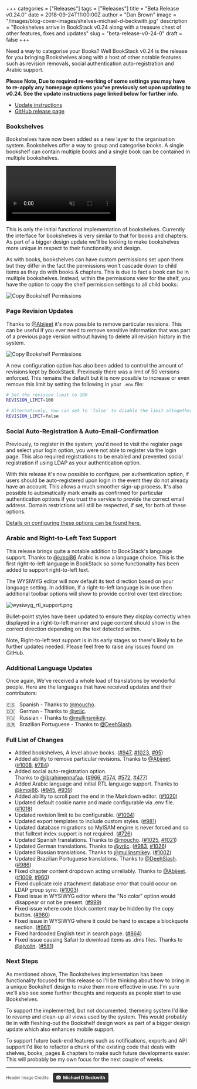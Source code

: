 +++
categories = ["Releases"]
tags = ["Releases"]
title = "Beta Release v0.24.0"
date = 2018-09-24T11:00:00Z
author = "Dan Brown"
image = "/images/blog-cover-images/shelves-michael-d-beckwith.jpg"
description = "Bookshelves arrive in BookStack v0.24 along with a treasure chest of other features, fixes and updates"
slug = "beta-release-v0-24-0"
draft = false
+++

Need a way to categorise your Books? Well BookStack v0.24 is the release for you bringing Bookshelves along with a host of other notable features such as revision removals, social authentication auto-registration and Arabic support.

**Please Note, Due to required re-working of some settings you may have to re-apply any homepage options you've previously set upon updating to v0.24. See the update instructions page linked below for further info.**

* [Update instructions](https://www.bookstackapp.com/docs/admin/updates)
* [GitHub release page](https://github.com/BookStackApp/BookStack/releases/tag/v0.24.0)


### Bookshelves

Bookshelves have now been added as a new layer to the organisation system. Bookshelves offer a way to group and categorise books. A single bookshelf can contain multiple books and a single book can be contained in multiple bookshelves.

<video src="/images/2018/09/bookshelves.mp4" muted="true" controls></video>

This is only the initial functional implementation of bookshelves. Currently the interface for bookshelves is very similar to that for books and chapters. As part of a bigger design update we'll be looking to make bookshelves more unique in respect to their functionality and design.

As with books, bookshelves can have custom permissions set upon them but they differ in the fact the permissions won't cascade down to child items as they do with books & chapters. This is due to fact a book can be in multiple bookshelves. Instead, within the permissions view for the shelf, you have the option to copy the shelf permission settings to all child books:

![Copy Bookshelf Permissions](/images/2018/09/bookshelves_copy_permissions.png)

### Page Revision Updates

Thanks to [@Abijeet](https://github.com/BookStackApp/BookStack/pull/1008) it's now possible to remove particular revisions. This can be useful if you ever need to remove sensitive information that was part of a previous page version without having to delete all revision history in the system.

![Copy Bookshelf Permissions](/images/2018/09/revision_delete.png)

A new configuration option has also been added to control the amount of revisions kept by BookStack. Previously there was a limit of 50 versions enforced. This remains the default but it is now possible to increase or even remove this limit by setting the following in your `.env` file:

```bash
# Set the revision limit to 100
REVISION_LIMIT=100

# Alternatively, You can set to 'false' to disable the limit altogether. 
REVISION_LIMIT=false
```


### Social Auto-Registration & Auto-Email-Confirmation

Previously, to register in the system, you'd need to visit the register page and select your login option, you were not able to register via the login page. This also required registrations to be enabled and prevented social registration if using LDAP as your authentication option.

With this release it's now possible to configure, per authentication option, if users should be auto-registered upon login in the event they do not already have an account. This allows a much smoother sign-up process. It's also possible to automatically mark emails as confirmed for particular authentication options if you trust the service to provide the correct email address. Domain restrictions will still be respected, if set, for both of these options.

[Details on configuring these options can be found here.](/docs/admin/third-party-auth/#automatic-registration-email-confirmation)

### Arabic and Right-to-Left Text Support

This release brings quite a notable addition to BookStack's language support. Thanks to [@kmoj86](https://github.com/BookStackApp/BookStack/pull/945) Arabic is now a language choice. This is the first right-to-left language in BookStack so some functionality has been added to support right-to-left text.

The WYSIWYG editor will now default its text direction based on your language setting. In addition, If a right-to-left language is in use then additional toolbar options will show to provide control over text direction:

![wysiwyg_rtl_support.png](/images/2018/09/wysiwyg_rtl_support.png)

Bullet-point styles have been updated to ensure they display correctly when displayed in a right-to-left manner and page content should show in the correct direction depending on the text detected within.

Note, Right-to-left text support is in its early stages so there's likely to be further updates needed. Please feel free to raise any issues found on GitHub.

### Additional Language Updates

Once again, We've received a whole load of translations by wonderful people. Here are the languages that have received updates and their contributors:

🇪🇸 &nbsp; Spanish - Thanks to [@moucho](https://github.com/BookStackApp/BookStack/pull/1025). <br>
🇩🇪 &nbsp; German - Thanks to [@vriic](https://github.com/BookStackApp/BookStack/pull/983). <br>
🇷🇺 &nbsp; Russian - Thanks to [@mullinsmikey](https://github.com/BookStackApp/BookStack/pull/1002). <br>
🇧🇷 &nbsp; Brazilian Portuguese - Thanks to [@DeehSlash](https://github.com/BookStackApp/BookStack/pull/986). <br>


### Full List of Changes

* Added bookshelves, A level above books. ([#947](https://github.com/BookStackApp/BookStack/pull/947), [#1023](https://github.com/BookStackApp/BookStack/issues/1023), [#95](https://github.com/BookStackApp/BookStack/issues/95))
* Added ability to remove particular revisions. Thanks to [@Abijeet](https://github.com/BookStackApp/BookStack/pull/1008). ([#1008](https://github.com/BookStackApp/BookStack/pull/1008), [#784](https://github.com/BookStackApp/BookStack/issues/784))
* Added social auto-registration option. <br> Thanks to [@ibrahimennafaa](https://github.com/BookStackApp/BookStack/pull/966). ([#966](https://github.com/BookStackApp/BookStack/pull/966), [#574](https://github.com/BookStackApp/BookStack/issues/574), [#572](https://github.com/BookStackApp/BookStack/issues/572), [#477](https://github.com/BookStackApp/BookStack/issues/477))
* Added Arabic language and initial RTL language support. Thanks to [@kmoj86](https://github.com/BookStackApp/BookStack/pull/945). ([#945](https://github.com/BookStackApp/BookStack/pull/945), [#939](https://github.com/BookStackApp/BookStack/issues/939))
* Added ability to scroll past the end in the Markdown editor. ([#1020](https://github.com/BookStackApp/BookStack/issues/1020))
* Updated default cookie name and made configurable via .env file. ([#1018](https://github.com/BookStackApp/BookStack/issues/1018))
* Updated revision limit to be configurable. ([#1004](https://github.com/BookStackApp/BookStack/issues/1004))
* Updated export templates to include custom styles. ([#981](https://github.com/BookStackApp/BookStack/issues/981))
* Updated database migrations so MyISAM engine is never forced and so that fulltext index support is not required. ([#726](https://github.com/BookStackApp/BookStack/issues/726))
* Updated Spanish translations. Thanks to [@moucho](https://github.com/BookStackApp/BookStack/pull/1025). ([#1025](https://github.com/BookStackApp/BookStack/pull/1025), [#1021](https://github.com/BookStackApp/BookStack/pull/1021))
* Updated German translations. Thanks to [@vriic](https://github.com/BookStackApp/BookStack/pull/983). ([#983](https://github.com/BookStackApp/BookStack/pull/983), [#1026](https://github.com/BookStackApp/BookStack/pull/1026))
* Updated Russian translations. Thanks to [@mullinsmikey](https://github.com/BookStackApp/BookStack/pull/1002). ([#1002](https://github.com/BookStackApp/BookStack/pull/1002))
* Updated Brazilian Portuguese translations. Thanks to [@DeehSlash](https://github.com/BookStackApp/BookStack/pull/986). ([#986](https://github.com/BookStackApp/BookStack/pull/986))
* Fixed chapter content dropdown acting unreliably. Thanks to [@Abijeet](https://github.com/BookStackApp/BookStack/pull/1009). ([#1009](https://github.com/BookStackApp/BookStack/pull/1009), [#960](https://github.com/BookStackApp/BookStack/issues/960))
* Fixed duplicate role attachment database error that could occur on LDAP group sync. ([#1003](https://github.com/BookStackApp/BookStack/issues/1003))
* Fixed issue in WYSIWYG editor where the "No color" option would disappear or not be present. ([#999](https://github.com/BookStackApp/BookStack/issues/999))
* Fixed issue where code block content may be hidden by the copy button. ([#980](https://github.com/BookStackApp/BookStack/issues/980))
* Fixed issue in WYSIWYG where it could be hard to escape a blockquote section. ([#961](https://github.com/BookStackApp/BookStack/issues/961))
* Fixed hardcoded English text in search page. ([#864](https://github.com/BookStackApp/BookStack/issues/864))
* Fixed issue causing Safari to download items as .dms files. Thanks to [@ajvolin](https://github.com/ajvolin). ([#581](https://github.com/BookStackApp/BookStack/issues/581))


### Next Steps

As mentioned above, The Bookshelves implementation has been functionality focused for this release so I'll be thinking about how to bring in a unique Bookshelf design to make them more effective in use. I'm sure we'll also see some further thoughts and requests as people start to use Bookshelves.  

To support the implemented, but not documented, themeing system I'd like to revamp and clean-up all views used by the system. This would probably tie in with fleshing-out the Bookshelf design work as part of a bigger design update which also enhances mobile support.

To support future back-end features such as notifications, exports and API support I'd like to refactor a chunk of the existing code that deals with shelves, books, pages & chapters to make such future developments easier. This will probably be my own focus for the next couple of weeks. 

----

<span style="font-size: 0.8em;opacity:0.8;">Header Image Credits: &nbsp; <a style="background-color:black;color:white;text-decoration:none;padding:4px 6px;font-family:-apple-system, BlinkMacSystemFont, &quot;San Francisco&quot;, &quot;Helvetica Neue&quot;, Helvetica, Ubuntu, Roboto, Noto, &quot;Segoe UI&quot;, Arial, sans-serif;font-size:12px;font-weight:bold;line-height:1.2;display:inline-block;border-radius:3px" href="https://unsplash.com/@michael_david_beckwith?utm_medium=referral&amp;utm_campaign=photographer-credit&amp;utm_content=creditBadge" target="_blank" rel="noopener noreferrer" title="Download free do whatever you want high-resolution photos from Michael D Beckwith"><span style="display:inline-block;padding:2px 3px"><svg xmlns="http://www.w3.org/2000/svg" style="height:12px;width:auto;position:relative;vertical-align:middle;top:-1px;fill:white" viewBox="0 0 32 32"><title>unsplash-logo</title><path d="M20.8 18.1c0 2.7-2.2 4.8-4.8 4.8s-4.8-2.1-4.8-4.8c0-2.7 2.2-4.8 4.8-4.8 2.7.1 4.8 2.2 4.8 4.8zm11.2-7.4v14.9c0 2.3-1.9 4.3-4.3 4.3h-23.4c-2.4 0-4.3-1.9-4.3-4.3v-15c0-2.3 1.9-4.3 4.3-4.3h3.7l.8-2.3c.4-1.1 1.7-2 2.9-2h8.6c1.2 0 2.5.9 2.9 2l.8 2.4h3.7c2.4 0 4.3 1.9 4.3 4.3zm-8.6 7.5c0-4.1-3.3-7.5-7.5-7.5-4.1 0-7.5 3.4-7.5 7.5s3.3 7.5 7.5 7.5c4.2-.1 7.5-3.4 7.5-7.5z"></path></svg></span><span style="display:inline-block;padding:2px 3px">Michael D Beckwith</span></a></span>
